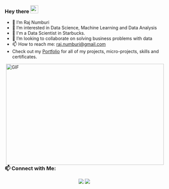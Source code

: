 ### Hey there  <img src="https://media.giphy.com/media/hvRJCLFzcasrR4ia7z/giphy.gif" width="25px">
- 👋 I’m Raj Numburi
- 👀 I’m interested in Data Science, Machine Learning and Data Analysis
- 🌱 I'm a Data Scientist in Starbucks.<!-- - I’m a recent Graduate Data Science student from the prestigious University of Bath and have one year of experience as a Data Scientist at Rubixe company. -->
- 💞️ I’m looking to collaborate on solving business problems with data
- 📫 How to reach me: raj.numburi@gmail.com
- Check out my [Portfolio](https://github.com/PrudhviRaj-Numburi/Data_Science_Portfolio.git) for all of my projects, micro-projects, skills and certificates.
<img align="right" alt="GIF" src="https://cdn.dribbble.com/users/2344801/screenshots/4774578/alphatestersanimation2.gif?raw=true" width="500" height="320"/>
<br>

###  :mailbox: Connect with Me:
<p align="center">
<a href="https://www.linkedin.com/in/rajnumburi"><img src="https://img.shields.io/badge/-Prudhvi%20Raj-0077B5?style=flat&logo=Linkedin&logoColor=white"/></a>
<a href="https://www.linkedin.com/in/prudhvirajnumburi"><img src="https://img.shields.io/badge/-Prudhvi%20Raj-05122A?style=flat&logo=medium&logoColor=white"/></a>

<!---
PrudhviRaj-Numburi/PrudhviRaj-Numburi is a ✨ special ✨ repository because its `README.md` (this file) appears on your GitHub profile.
You can click the Preview link to take a look at your changes.
--->
